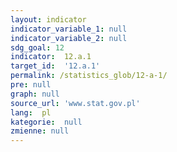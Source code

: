 ```yaml
---
layout: indicator
indicator_variable_1: null
indicator_variable_2: null
sdg_goal: 12
indicator:  12.a.1
target_id:  '12.a.1'
permalink: /statistics_glob/12-a-1/
pre: null
graph: null
source_url: 'www.stat.gov.pl'
lang:  pl
kategorie:  null
zmienne: null
---
```

